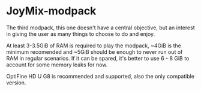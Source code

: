 # JoyMix-modpack
The third modpack, this one doesn't have a central objective, but an interest in giving the user as many things to choose to do and enjoy.

At least 3-3.5GiB of RAM is required to play the modpack, ~4GiB is the minimum recomended and ~5GiB should be enough to never run out of RAM in regular scenarios. If it can be spared, it's better to use 6 - 8 GiB to account for some memory leaks for now.

OptiFine HD U G8 is recommended and supported, also the only compatible version.
